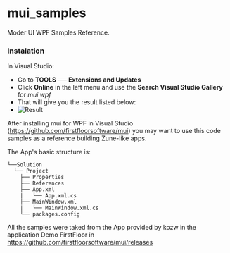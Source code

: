 # mui_samples
Moder UI WPF Samples Reference.

### Instalation

In Visual Studio:

* Go to **TOOLS** ── **Extensions and Updates**
* Click **Online** in the left menu and use the **Search Visual Studio Gallery** for _mui wpf_
* That will give you the result listed below: 
* ![Result][logo]

[logo]: https://cloud.githubusercontent.com/assets/13318413/10085538/a67dc8ce-62be-11e5-8637-c696709a67ce.PNG "Search Result"

After installing mui for WPF in Visual Studio (https://github.com/firstfloorsoftware/mui) you may want to use this code samples as a reference building Zune-like apps.

The App's basic structure is:

    └──Solution
      └── Project
        ├── Properties
        ├── References
        ├── App.xml
        |   └── App.xml.cs
        ├── MainWindow.xml
        |   └── MainWindow.xml.cs  
        └── packages.config
    
All the samples were taked from the App provided by kozw in the application Demo FirstFloor in https://github.com/firstfloorsoftware/mui/releases

